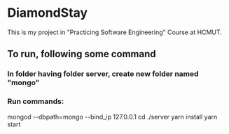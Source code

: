 # DiamondStay
This is my project in "Practicing Software Engineering" Course at HCMUT.

## To run, following some command 
### In folder having folder server, create new folder named "mongo"
### Run commands:
  mongod --dbpath=mongo --bind_ip 127.0.0.1
  cd ./server
  yarn install 
  yarn start 
